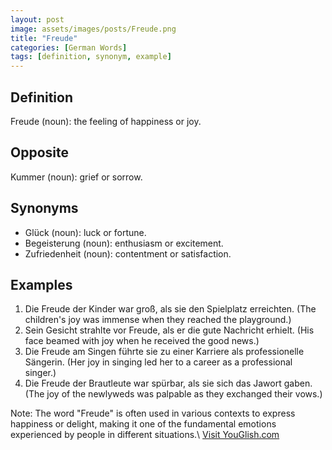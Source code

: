```yaml
---
layout: post
image: assets/images/posts/Freude.png
title: "Freude"
categories: [German Words]
tags: [definition, synonym, example]
---
```


## Definition
Freude (noun): the feeling of happiness or joy.

## Opposite
Kummer (noun): grief or sorrow.

## Synonyms
- Glück (noun): luck or fortune.
- Begeisterung (noun): enthusiasm or excitement.
- Zufriedenheit (noun): contentment or satisfaction.

## Examples
1. Die Freude der Kinder war groß, als sie den Spielplatz erreichten. (The children's joy was immense when they reached the playground.)
2. Sein Gesicht strahlte vor Freude, als er die gute Nachricht erhielt. (His face beamed with joy when he received the good news.)
3. Die Freude am Singen führte sie zu einer Karriere als professionelle Sängerin. (Her joy in singing led her to a career as a professional singer.)
4. Die Freude der Brautleute war spürbar, als sie sich das Jawort gaben. (The joy of the newlyweds was palpable as they exchanged their vows.)

Note: The word "Freude" is often used in various contexts to express happiness or delight, making it one of the fundamental emotions experienced by people in different situations.\ <a id="yg-widget-0" class="youglish-widget" data-query="Freude" data-lang="german" data-components="8412" data-auto-start="0" data-bkg-color="theme_light" data-title="How%20to%20pronounce%20Freude%20in%20German"  rel="nofollow" href="https://youglish.com">Visit YouGlish.com</a><script async src="https://youglish.com/public/emb/widget.js" charset="utf-8"></script>